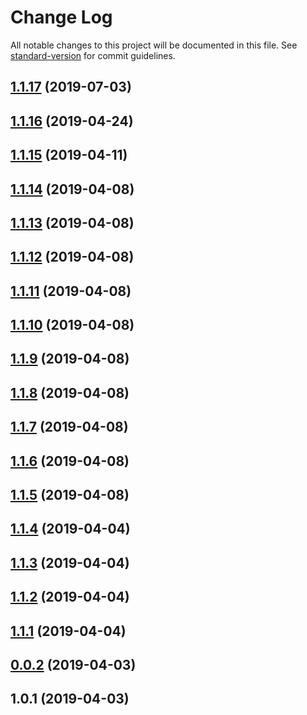 # Change Log

All notable changes to this project will be documented in this file. See [standard-version](https://github.com/conventional-changelog/standard-version) for commit guidelines.

<a name="1.1.17"></a>
## [1.1.17](https://github.com/MickL/ts-image-precessor/compare/v1.1.16...v1.1.17) (2019-07-03)



<a name="1.1.16"></a>
## [1.1.16](https://github.com/MickL/ts-image-processing/compare/v1.1.15...v1.1.16) (2019-04-24)



<a name="1.1.15"></a>
## [1.1.15](https://github.com/MickL/ts-image-processing/compare/v1.1.14...v1.1.15) (2019-04-11)



<a name="1.1.14"></a>
## [1.1.14](https://github.com/MickL/ts-image-processing/compare/v1.1.13...v1.1.14) (2019-04-08)



<a name="1.1.13"></a>
## [1.1.13](https://github.com/MickL/ts-image-processing/compare/v1.1.12...v1.1.13) (2019-04-08)



<a name="1.1.12"></a>
## [1.1.12](https://github.com/MickL/ts-image-processing/compare/v1.1.11...v1.1.12) (2019-04-08)



<a name="1.1.11"></a>
## [1.1.11](https://github.com/MickL/ts-image-processing/compare/v1.1.10...v1.1.11) (2019-04-08)



<a name="1.1.10"></a>
## [1.1.10](https://github.com/MickL/ts-image-processing/compare/v1.1.9...v1.1.10) (2019-04-08)



<a name="1.1.9"></a>
## [1.1.9](https://github.com/MickL/ts-image-processing/compare/v1.1.8...v1.1.9) (2019-04-08)



<a name="1.1.8"></a>
## [1.1.8](https://github.com/MickL/ts-image-processing/compare/v1.1.7...v1.1.8) (2019-04-08)



<a name="1.1.7"></a>
## [1.1.7](https://github.com/MickL/ts-image-processing/compare/v1.1.6...v1.1.7) (2019-04-08)



<a name="1.1.6"></a>
## [1.1.6](https://github.com/MickL/ts-image-processing/compare/v1.1.5...v1.1.6) (2019-04-08)



<a name="1.1.5"></a>
## [1.1.5](https://github.com/MickL/ts-image-processing/compare/v1.1.4...v1.1.5) (2019-04-08)



<a name="1.1.4"></a>
## [1.1.4](https://github.com/MickL/ts-image-processing/compare/v1.1.3...v1.1.4) (2019-04-04)



<a name="1.1.3"></a>
## [1.1.3](https://github.com/MickL/ts-image-processing/compare/v1.1.2...v1.1.3) (2019-04-04)



<a name="1.1.2"></a>
## [1.1.2](https://github.com/MickL/ts-image-processing/compare/v1.1.1...v1.1.2) (2019-04-04)



<a name="1.1.1"></a>
## [1.1.1](https://github.com/MickL/ts-image-processing/compare/v0.0.2...v1.1.1) (2019-04-04)



<a name="0.0.2"></a>
## [0.0.2](https://github.com/MickL/ts-image-processing/compare/v1.0.1...v0.0.2) (2019-04-03)



<a name="1.0.1"></a>
## 1.0.1 (2019-04-03)

